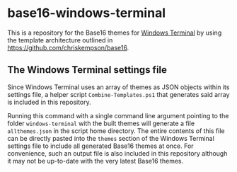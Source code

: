 # base16-windows-terminal
This is a repository for the Base16 themes for [Windows Terminal](https://github.com/microsoft/terminal) by using the template architecture outlined in https://github.com/chriskempson/base16.

## The Windows Terminal settings file

Since Windows Terminal uses an array of themes as JSON objects within its settings file, a helper script `Combine-Templates.ps1` that generates said array is included in this repository.

Running this command with a single command line argument pointing to the folder `windows-terminal` with the built themes will generate a file `allthemes.json` in the script home directory. The entire contents of this file can be directly pasted into the `themes` section of the Windows Terminal settings file to include all generated Base16 themes at once. For convenience, such an output file is also included in this repository although it may not be up-to-date with the very latest Base16 themes.